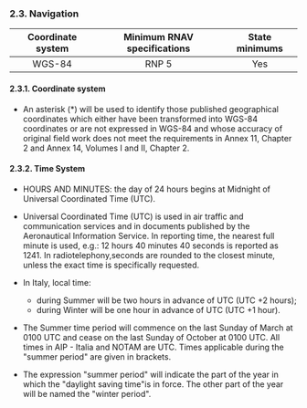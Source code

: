 ### 	2.3. Navigation

| Coordinate system | Minimum RNAV specifications | State minimums |
| :---------------: | :-------------------------: | :------------: |
|      WGS-84       |            RNP 5            |      Yes       |

#### 2.3.1. Coordinate system

- An  asterisk  (*)  will  be  used  to  identify those  published  geographical  coordinates  which  either  have  been transformed into WGS-84 coordinates or are not expressed in WGS-84 and whose accuracy of original field work does not meet the requirements in Annex 11, Chapter 2 and Annex 14, Volumes I and II, Chapter 2. 

#### 2.3.2. Time System

- HOURS  AND  MINUTES:  the  day  of  24  hours  begins  at Midnight of Universal Coordinated Time (UTC).
- Universal Coordinated Time (UTC) is used in air traffic and communication services and in documents  published by the Aeronautical Information Service.  In  reporting  time, the nearest full minute is used, e.g.: 12 hours 40 minutes 40 seconds is  reported  as  1241. In radiotelephony,seconds are rounded  to  the closest minute, unless the exact time is specifically requested.

- In Italy, local time:
  - during Summer will be two hours in advance of UTC (UTC +2 hours);
  - during  Winter will be one hour in advance of UTC (UTC +1 hour).
- The Summer time period will commence on the last Sunday of March at 0100 UTC and cease on the last Sunday of October at 0100 UTC. All times in AIP - Italia and NOTAM are UTC. Times applicable during the "summer period" are given in brackets.
- The expression "summer period" will  indicate  the part of the year in which the "daylight saving time"is in force. The other part of the year will be named the "winter period".